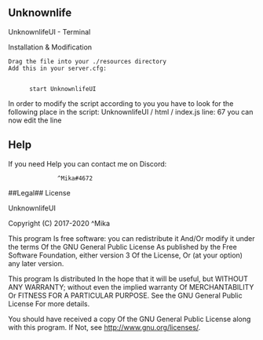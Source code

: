 ## Unknownlife ##


UnknownlifeUI - Terminal


Installation & Modification

    Drag the file into your ./resources directory
    Add this in your server.cfg: 


          start UnknownlifeUI


In order to modify the script according to you you have to look for the following place in the script:
UnknownlifeUI / html / index.js
line: 67
you can now edit the line


## Help ##
If you need Help you can contact me on Discord:
                     
                  ^Mika#4672






##Legal##
License

UnknownlifeUI

Copyright (C) 2017-2020 ^Mika

This program Is free software: you can redistribute it And/Or modify it under the terms Of the GNU General Public License As published by the Free Software Foundation, either version 3 Of the License, Or (at your option) any later version.

This program Is distributed In the hope that it will be useful, but WITHOUT ANY WARRANTY; without even the implied warranty Of MERCHANTABILITY Or FITNESS FOR A PARTICULAR PURPOSE. See the GNU General Public License For more details.

You should have received a copy Of the GNU General Public License along with this program. If Not, see http://www.gnu.org/licenses/.

